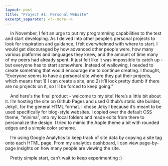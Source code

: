 ```yaml
---
layout: post
title: "Project #1: Personal Website"
excerpt_separator: <!--more-->
---
```

&nbsp;&nbsp;&nbsp;&nbsp;In November, I felt an urge to put my programming capabilities to the test and start developing. As I delved into other people’s personal projects to look for inspiration and guidance, I felt overwhelmed with where to start.  <!--more--> I would get discouraged by how advanced other people were, how many various platforms and languages they knew, and the amount of time many of my peers had already spent. It just felt like it was impossible to catch up - but everyone has to start somewhere. Instead of wallowing, I needed to create something that would encourage me to continue creating. I thought, “Everyone seems to have a personal site where they put their projects, which means that 1) I can create a site, and 2) it’ll look pretty dumb if there are no projects on it, so I’ll be forced to keep going.” 
	
&nbsp;&nbsp;&nbsp;&nbsp;And here's the final product - welcome to my site! Here’s a little bit about it. I’m hosting the site on Github Pages and used Github’s static site builder, Jekyll, for the general HTML format. I chose Jekyll because it’s meant to be used specifically for blog-style websites. I copied over the default CSS theme, “minima”, into my local folders and made edits from there to personalize the design. I tried to mimic the Apple theme a bit with rounded edges and a simple color scheme. 
	
&nbsp;&nbsp;&nbsp;&nbsp;I’m using Google Analytics to keep track of site data by copying a site tag onto each HTML page. From my analytics dashboard, I can view page-by-page insights on how many people are viewing the site. 
	
&nbsp;&nbsp;&nbsp;&nbsp;Pretty simple start, can’t wait to keep experimenting :)